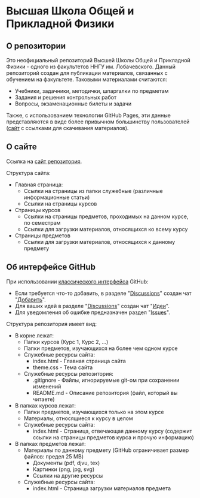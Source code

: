 # Высшая Школа Общей и Прикладной Физики

## О репозитории

Это неофициальный репозиторий Высшей Школы Общей и Прикладной Физики - одного
из факультетов ННГУ им. Лобачевского. Данный репозиторий создан для публикации
материалов, связанных с обучением на факультете. Таковыми материалами считаются:

- Учебники, задачники, методички, шпаргалки по предметам
- Задания и решения контрольных работ
- Вопросы, экзаменационные билеты и задачи
  
Также, с использованием технологии GitHub Pages, эти данные представляются в виде
более привычном большинству пользователей ([сайт](https://andromore.github.io/Advanced-School-of-General-and-Applied-Physics/index.html) с ссылками для скачивания материалов).

## О сайте

Ссылка на [сайт репозитория](https://andromore.github.io/Advanced-School-of-General-and-Applied-Physics/index.html).

Структура сайта:

- Главная страница:
  - Ссылки на страницы из папки служебные (различные информационные статьи)
  - Ссылки на страницы курсов
- Страницы курсов
  - Ссылки на страницы предметов, проходимых на данном курсе, по семестрам
  - Ссылки для загрузки материалов, относящихся ко всему курсу
- Страницы предметов
  - Ссылки для загрузки материалов, относящихся к данному предмету

## Об интерфейсе GitHub

При использовании [классического интерфейса](https://github.com/andromore/Advanced-School-of-General-and-Applied-Physics)
GitHub:

- Если требуется что-то добавить, в разделе "[Discussions](https://github.com/andromore/Advanced-School-of-General-and-Applied-Physics/discussions)"
создан чат "[Добавить](https://github.com/andromore/Advanced-School-of-General-and-Applied-Physics/discussions/2)".
- Для ваших идей в разделе "[Discussions](https://github.com/andromore/Advanced-School-of-General-and-Applied-Physics/discussions)" создан чат "[Идеи](https://github.com/andromore/Advanced-School-of-General-and-Applied-Physics/discussions/1)".
- Для уведомления об ошибке предназначен раздел "[Issues](https://github.com/andromore/Advanced-School-of-General-and-Applied-Physics/issues)".

Структура репозитория имеет вид:

- В корне лежат:
  - Папки курсов (Курс 1, Курс 2, ...)
  - Папки предметов, изучающихся на более чем одном курсе
  - Служебные ресурсы сайта:
    - index.html - Главная страница сайта
    - theme.css - Тема сайта
  - Служебные ресурсы репозитория:
    - .gitignore - Файлы, игнорируемые git-ом при сохранении изменений
    - README.md - Описание репозитория (файл, который вы читаете)
- В папках курсов лежат:
  - Папки предметов, изучающихся только на этом курсе
  - Материалы, относящиеся к курсу в целом
  - Служебные ресурсы сайта:
    - index.html - Страница, отвечающая данному курсу (содержит ссылки на страницы предметов курса и прочую информацию)
- В папках предметов лежат:
  - Материалы по данному предмету (GitHub ограничивает размер файлов: предел 25 MB)
    - Документы (pdf, djvu, tex)
    - Картинки (png, jpg, svg)
    - Ссылки на другие ресурсы
  - Служебные ресурсы сайта:
    - index.html - Страница загрузки материалов предмета